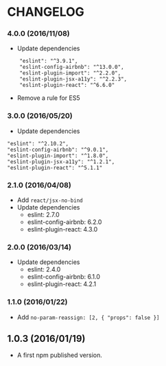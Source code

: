 # CHANGELOG

### 4.0.0 (2016/11/08)

* Update dependencies

```
    "eslint": "^3.9.1",
    "eslint-config-airbnb": "^13.0.0",
    "eslint-plugin-import": "^2.2.0",
    "eslint-plugin-jsx-a11y": "^2.2.3",
    "eslint-plugin-react": "^6.6.0"
```

* Remove a rule for ES5

### 3.0.0 (2016/05/20)

* Update dependencies

```
"eslint": "^2.10.2",
"eslint-config-airbnb": "^9.0.1",
"eslint-plugin-import": "^1.8.0",
"eslint-plugin-jsx-a11y": "^1.2.1",
"eslint-plugin-react": "^5.1.1"
```

### 2.1.0 (2016/04/08)

* Add `react/jsx-no-bind`
* Update dependencies
  * eslint: 2.7.0
  * eslint-config-airbnb: 6.2.0
  * eslint-plugin-react: 4.3.0

### 2.0.0 (2016/03/14)

* Update dependencies
  * eslint: 2.4.0
  * eslint-config-airbnb: 6.1.0
  * eslint-plugin-react: 4.2.1

### 1.1.0 (2016/01/22)

* Add `no-param-reassign: [2, { "props": false }]`

## 1.0.3 (2016/01/19)

* A first npm published version.
